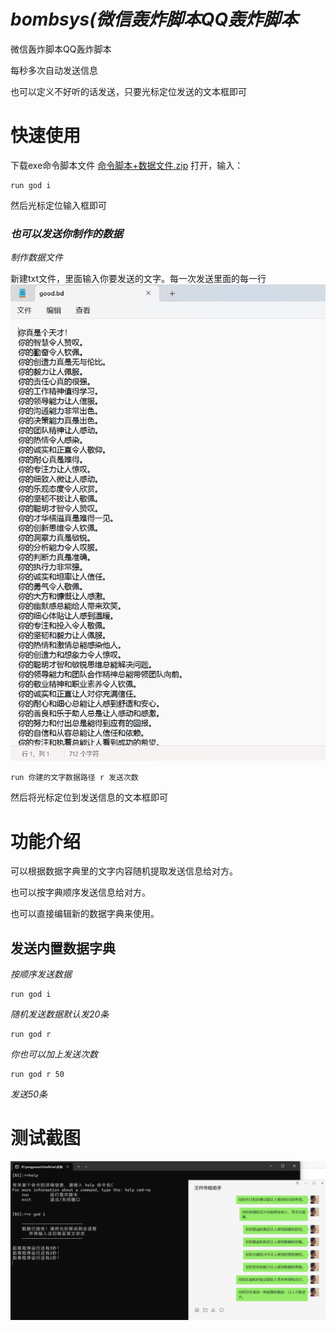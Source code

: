 # *bombsys(微信轰炸脚本QQ轰炸脚本*
微信轰炸脚本QQ轰炸脚本

每秒多次自动发送信息

也可以定义不好听的话发送，只要光标定位发送的文本框即可



# 快速使用
下载exe命令脚本文件
[命令脚本+数据文件.zip](https://github.com/GCLgaici/bombdsys/releases/download/untagged-e16a7f231a9a52b02dbf/Bombing_system.zip)
打开，输入：
```
run god i
```
然后光标定位输入框即可

### *也可以发送你制作的数据*
*制作数据文件*

新建txt文件，里面输入你要发送的文字。每一次发送里面的每一行
![测试图片](https://github.com/GCLgaici/bombdsys/blob/3afdd0a90418efab9b61c4e1ea8d0be2d30bed79/github/pmjt2_2024-02-22%20055458.png)
```
run 你建的文字数据路径 r 发送次数
```
然后将光标定位到发送信息的文本框即可





# 功能介绍
可以根据数据字典里的文字内容随机提取发送信息给对方。

也可以按字典顺序发送信息给对方。

也可以直接编辑新的数据字典来使用。





## 发送内置数据字典

*按顺序发送数据*

```
run god i
```

*随机发送数据默认发20条*

```
run god r
```

*你也可以加上发送次数*

```
run god r 50
```
*发送50条*



# 测试截图
![测试图片](https://github.com/GCLgaici/bombdsys/blob/27f515cf2ee2b54a240e0b17ded53f11b2552651/github/pmjt2024-02-22%20053448.png)




